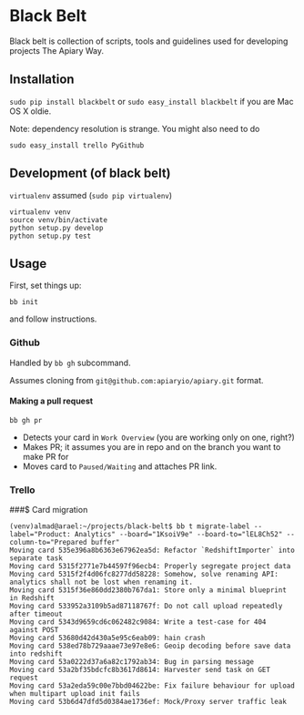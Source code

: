 # Black Belt

Black belt is collection of scripts, tools and guidelines used for developing projects The Apiary Way.

## Installation

`sudo pip install blackbelt` or `sudo easy_install blackbelt` if you are Mac OS X oldie.

Note: dependency resolution is strange. You might also need to do

`sudo easy_install trello PyGithub`

## Development (of black belt)

`virtualenv` assumed (`sudo pip virtualenv`)

```
virtualenv venv
source venv/bin/activate
python setup.py develop
python setup.py test
```



## Usage

First, set things up:

`bb init`

and follow instructions.

### Github

Handled by `bb gh` subcommand.

Assumes cloning from `git@github.com:apiaryio/apiary.git` format.

#### Making a pull request

`bb gh pr`

* Detects your card in `Work Overview` (you are working only on one, right?)
* Makes PR; it assumes you are in repo and on the branch you want to make PR for
* Moves card to `Paused/Waiting` and attaches PR link. 

### Trello

###$ Card migration

```
(venv)almad@arael:~/projects/black-belt$ bb t migrate-label --label="Product: Analytics" --board="1KsoiV9e" --board-to="lEL8Ch52" --column-to="Prepared buffer"
Moving card 535e396a8b6363e67962ea5d: Refactor `RedshiftImporter` into separate task
Moving card 5315f2771e7b44597f96ecb4: Properly segregate project data
Moving card 5315f2f4d06fc8277dd58228: Somehow, solve renaming API: analytics shall not be lost when renaming it.
Moving card 5315f36e860dd2380b767da1: Store only a minimal blueprint in Redshift
Moving card 533952a3109b5ad87118767f: Do not call upload repeatedly after timeout
Moving card 5343d9659cd6c062482c9084: Write a test-case for 404 against POST
Moving card 53680d42d430a5e95c6eab09: hain crash
Moving card 538ed78b729aaae73e97e8e6: Geoip decoding before save data into redshift
Moving card 53a0222d37a6a82c1792ab34: Bug in parsing message
Moving card 53a2bf35bdcfc8b3617d8614: Harvester send task on GET request
Moving card 53a2eda59c00e7bbd04622be: Fix failure behaviour for upload when multipart upload init fails
Moving card 53b6d47dfd5d0384ae1736ef: Mock/Proxy server traffic leak
```
